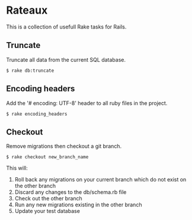 # Rateaux

This is a collection of usefull Rake tasks for Rails.

## Truncate

Truncate all data from the current SQL database.

    $ rake db:truncate

## Encoding headers

Add the '# encoding: UTF-8' header to all ruby files in the project.

    $ rake encoding_headers

## Checkout

Remove migrations then checkout a git branch.

    $ rake checkout new_branch_name

This will:

1. Roll back any migrations on your current branch which do not exist on the
   other branch
2. Discard any changes to the db/schema.rb file
3. Check out the other branch
4. Run any new migrations existing in the other branch
5. Update your test database
